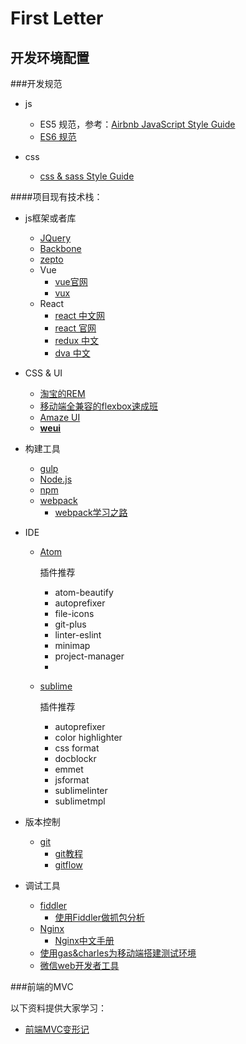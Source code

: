 # First Letter

## 开发环境配置


###开发规范



*	js
	*	ES5 规范，参考：[Airbnb JavaScript Style Guide](https://github.com/airbnb/javascript/tree/es5-deprecated/es5)	
	*	[ES6 规范](https://github.com/airbnb/javascript)

*	css
	*	[css & sass Style Guide](https://github.com/airbnb/css)

####项目现有技术栈：
*	js框架或者库
	*	[JQuery](http://www.css88.com/jqapi-1.9/)
	*	[Backbone](http://www.css88.com/doc/backbone/)
	*	[zepto](http://www.css88.com/doc/zeptojs_api/)
	* Vue
		*	[vue官网](http://cn.vuejs.org/)
		*	[vux](https://github.com/airyland/vux)
	* React
		* [react 中文网](http://reactnative.cn/)
		* [react 官网](https://facebook.github.io/react-native/)
		* [redux 中文](http://www.redux.org.cn/)
		* [dva 中文](https://github.com/dvajs/dva/blob/master/README_zh-CN.md)

*	CSS & UI
	*	[淘宝的REM](https://github.com/amfe/lib-flexible)
	*	[移动端全兼容的flexbox速成班](https://isux.tencent.com/flexbox.html)
	*	[Amaze UI](http://amazeui.org/)
	*	**[weui](https://github.com/weui/weui)**

*	构建工具
	*	[gulp](http://www.gulpjs.com.cn/)
	*	[Node.js](http://www.runoob.com/nodejs/nodejs-tutorial.html)
	*	[npm](https://docs.npmjs.com/)
	*	[webpack](http://webpack.github.io/)
		*	[webpack学习之路](https://github.com/wangning0/Autumn_Ning_Blog/blob/master/blogs/3-12/webpack.md)

*	IDE
	*	[Atom](https://atom.io/)
		
		插件推荐
		
		* atom-beautify
		* autoprefixer
		* file-icons
		* git-plus
		* linter-eslint
		* minimap
		* project-manager
		* 
	*  [sublime](http://www.sublimetext.com/)
	
		插件推荐
		
		* autoprefixer
		* color highlighter
		* css format 
		* docblockr
		* emmet
		* jsformat
		* sublimelinter
		* sublimetmpl
		
*	版本控制
	*	[git](https://git-scm.com/download)
		*	[git教程](http://www.liaoxuefeng.com/wiki/0013739516305929606dd18361248578c67b8067c8c017b000/)
		*	[gitflow](http://nvie.com/posts/a-successful-git-branching-model/)
*	调试工具
	*	[fiddler](http://www.telerik.com/fiddler)
		*	[使用Fiddler做抓包分析](http://blog.csdn.net/ohmygirl/article/details/17849983)
	*	[Nginx](http://nginx.org/en/download.html)
		*	[Nginx中文手册](http://www.nginx.cn/nginx-how-to)
	*	[使用gas&charles为移动端搭建测试环境](http://www.yuanxj.net/2015/07/mobile/)
	*	[微信web开发者工具](https://mp.weixin.qq.com/wiki/10/e5f772f4521da17fa0d7304f68b97d7e.html)



###前端的MVC

以下资料提供大家学习：

*	[前端MVC变形记](http://efe.baidu.com/blog/mvc-deformation/)
